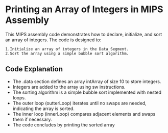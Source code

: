 # Printing an Array of Integers in MIPS Assembly

This MIPS assembly code demonstrates how to declare, initialize, and sort an array of integers. The code is designed to:

    1.Initialize an array of integers in the Data Segment.
    2.Sort the array using a simple bubble sort algorithm.

## Code Explanation
- The .data section defines an array intArray of size 10 to store integers.
- Integers are added to the array using sw instructions.
- The sorting algorithm is a simple bubble sort implemented with nested loops.
- The outer loop (outterLoop) iterates until no swaps are needed, indicating the array is sorted.
- The inner loop (innerLoop) compares adjacent elements and swaps them if necessary.
- The code concludes by printing the sorted array
